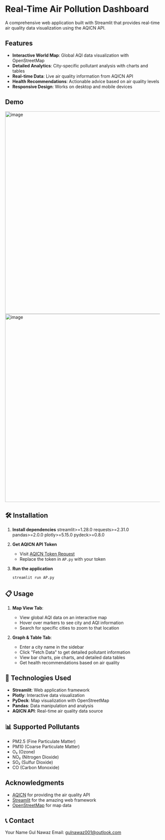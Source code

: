 #  Real-Time Air Pollution Dashboard

A comprehensive web application built with Streamlit that provides real-time air quality data visualization using the AQICN API.

##  Features

- **Interactive World Map**: Global AQI data visualization with OpenStreetMap
- **Detailed Analytics**: City-specific pollutant analysis with charts and tables
- **Real-time Data**: Live air quality information from AQICN API
- **Health Recommendations**: Actionable advice based on air quality levels
- **Responsive Design**: Works on desktop and mobile devices

## Demo
<img width="1348" height="659" alt="image" src="https://github.com/user-attachments/assets/d6232e4f-ddf2-490f-abed-094a83685563" />
<img width="1270" height="612" alt="image" src="https://github.com/user-attachments/assets/56996db1-0adc-499c-a5fa-d28b3ed6cfae" />



## 🛠️ Installation

1. **Install dependencies**
    streamlit>=1.28.0
    requests>=2.31.0
    pandas>=2.0.0
    plotly>=5.15.0
    pydeck>=0.8.0


3. **Get AQICN API Token**
   - Visit [AQICN Token Request](https://aqicn.org/data-platform/token/)
   - Replace the token in `AP.py` with your token

4. **Run the application**
   ```bash
   streamlit run AP.py
   ```

## 📋 Usage

1. **Map View Tab**: 
   - View global AQI data on an interactive map
   - Hover over markers to see city and AQI information
   - Search for specific cities to zoom to that location

2. **Graph & Table Tab**:
   - Enter a city name in the sidebar
   - Click "Fetch Data" to get detailed pollutant information
   - View bar charts, pie charts, and detailed data tables
   - Get health recommendations based on air quality

## 🔧 Technologies Used

- **Streamlit**: Web application framework
- **Plotly**: Interactive data visualization
- **PyDeck**: Map visualization with OpenStreetMap
- **Pandas**: Data manipulation and analysis
- **AQICN API**: Real-time air quality data source

## 📊 Supported Pollutants

- PM2.5 (Fine Particulate Matter)
- PM10 (Coarse Particulate Matter)
- O₃ (Ozone)
- NO₂ (Nitrogen Dioxide)
- SO₂ (Sulfur Dioxide)
- CO (Carbon Monoxide)



## Acknowledgments

- [AQICN](https://aqicn.org/) for providing the air quality API
- [Streamlit](https://streamlit.io/) for the amazing web framework
- [OpenStreetMap](https://www.openstreetmap.org/) for map data

## 📞 Contact

Your Name Gul Nawaz
Email: gulnawaz001@outlook.com

